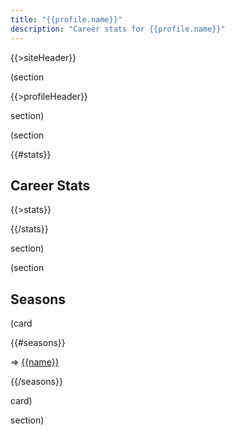 ```yaml
---
title: "{{profile.name}}"
description: "Career stats for {{profile.name}}"
---
```


{{>siteHeader}}

(section

{{>profileHeader}}

section)

(section

{{#stats}}

## Career Stats

{{>stats}}

{{/stats}}

section)

(section

## Seasons

(card

{{#seasons}}

=> [{{name}}](/{{profile.profileId}}/s/{{seasonId}})

{{/seasons}}

card)

section)

<script>
  const profile = {{{json}}};
</script>
